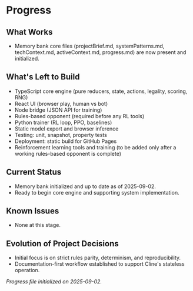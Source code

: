 # Progress

## What Works

- Memory bank core files (projectBrief.md, systemPatterns.md, techContext.md, activeContext.md, progress.md) are now present and initialized.

## What's Left to Build

- TypeScript core engine (pure reducers, state, actions, legality, scoring, RNG)
- React UI (browser play, human vs bot)
- Node bridge (JSON API for training)
- Rules-based opponent (required before any RL tools)
- Python trainer (RL loop, PPO, baselines)
- Static model export and browser inference
- Testing: unit, snapshot, property tests
- Deployment: static build for GitHub Pages
- Reinforcement learning tools and training (to be added only after a working rules-based opponent is complete)

## Current Status

- Memory bank initialized and up to date as of 2025-09-02.
- Ready to begin core engine and supporting system implementation.

## Known Issues

- None at this stage.

## Evolution of Project Decisions

- Initial focus is on strict rules parity, determinism, and reproducibility.
- Documentation-first workflow established to support Cline's stateless operation.

_Progress file initialized on 2025-09-02._
